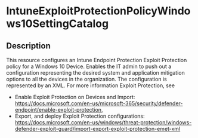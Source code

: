 
# IntuneExploitProtectionPolicyWindows10SettingCatalog

## Description

This resource configures an Intune Endpoint Protection Exploit Protection policy for a Windows 10 Device.
Enables the IT admin to push out a configuration representing the desired system and application mitigation options to all the devices in the organization. The configuration is represented by an XML.
For more information Exploit Protection, see
- Enable Exploit Protection on Devices and Import: https://docs.microsoft.com/en-us/microsoft-365/security/defender-endpoint/enable-exploit-protection,
- Export, and deploy Exploit Protection configurations: https://docs.microsoft.com/en-us/windows/threat-protection/windows-defender-exploit-guard/import-export-exploit-protection-emet-xml

